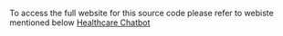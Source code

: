 To access the full website for this source code please refer to webiste mentioned below
[Healthcare Chatbot](https://healthcare-chatbot.netlify.app)
